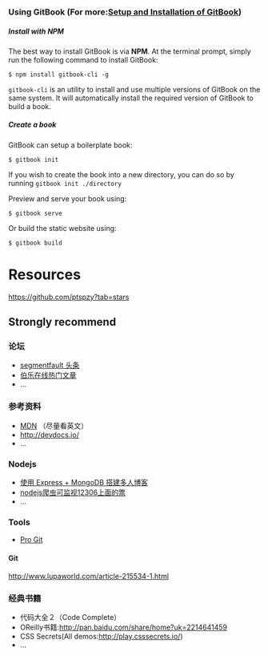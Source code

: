 

### Using GitBook  (For more:[Setup and Installation of GitBook](https://github.com/GitbookIO/gitbook/blob/master/docs/setup.md))

##### Install with NPM

The best way to install GitBook is via **NPM**. At the terminal prompt, simply run the following command to install GitBook:

```
$ npm install gitbook-cli -g
```

`gitbook-cli` is an utility to install and use multiple versions of GitBook on the same system. It will automatically install the required version of GitBook to build a book.

##### Create a book

GitBook can setup a boilerplate book:

```
$ gitbook init
```

If you wish to create the book into a new directory, you can do so by running `gitbook init ./directory`

Preview and serve your book using:

```
$ gitbook serve
```

Or build the static website using:

```
$ gitbook build
```

# Resources

https://github.com/ptspzy?tab=stars

## Strongly recommend

### 论坛
- [segmentfault 头条](https://segmentfault.com/news)
- [伯乐在线热门文章](http://web.jobbole.com/)
- ...

### 参考资料
- [MDN](https://developer.mozilla.org/en-US/) （尽量看英文）
- http://devdocs.io/
- ...

### Nodejs
- [使用 Express + MongoDB 搭建多人博客](https://github.com/nswbmw/N-blog) 
- [nodejs爬虫可监视12306上面的票](https://github.com/Froguard/wt) 
- ...

### Tools

- [Pro Git](https://github.com/progit/progit)


#### Git

http://www.lupaworld.com/article-215534-1.html

### 经典书籍

- 代码大全２（Code Complete）
- OReilly书籍:http://pan.baidu.com/share/home?uk=2214641459
- CSS Secrets(All demos:http://play.csssecrets.io/)
- ...
